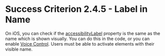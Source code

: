 # Success Criterion 2.4.5 - Label in Name

On iOS, you can check if the [accessibilityLabel](https://developer.apple.com/documentation/objectivec/nsobject/1615181-accessibilitylabel) property is the same as the name which is shown visually. You can do this in the code, or you can enable [Voice Control](https://appt.nl/kennisbank/hulpmiddelen/stembediening/ios). Users must be able to activate elements with their visible name.
